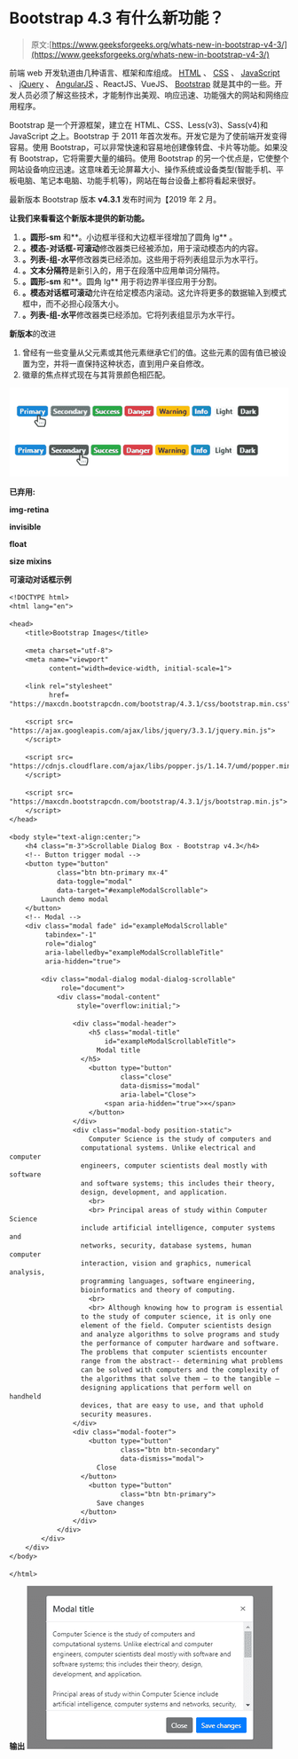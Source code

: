 # Bootstrap 4.3 有什么新功能？

> 原文:[https://www.geeksforgeeks.org/whats-new-in-bootstrap-v4-3/](https://www.geeksforgeeks.org/whats-new-in-bootstrap-v4-3/)

前端 web 开发轨道由几种语言、框架和库组成。 [HTML](https://www.geeksforgeeks.org/html-tutorials/) 、 [CSS](https://www.geeksforgeeks.org/css-tutorials/) 、 [JavaScript](https://www.geeksforgeeks.org/javascript-tutorial/) 、 [jQuery](https://www.geeksforgeeks.org/jquery-tutorials/) 、 [AngularJS](https://www.geeksforgeeks.org/angularjs-tutorials/) 、ReactJS、VueJS、 [Bootstrap](https://www.geeksforgeeks.org/bootstrap-tutorials/) 就是其中的一些。开发人员必须了解这些技术，才能制作出美观、响应迅速、功能强大的网站和网络应用程序。

Bootstrap 是一个开源框架，建立在 HTML、CSS、Less(v3)、Sass(v4)和 JavaScript 之上。Bootstrap 于 2011 年首次发布。开发它是为了使前端开发变得容易。使用 Bootstrap，可以非常快速和容易地创建像转盘、卡片等功能。如果没有 Bootstrap，它将需要大量的编码。使用 Bootstrap 的另一个优点是，它使整个网站设备响应迅速。这意味着无论屏幕大小、操作系统或设备类型(智能手机、平板电脑、笔记本电脑、功能手机等)，网站在每台设备上都将看起来很好。

最新版本 Bootstrap 版本 **v4.3.1** 发布时间为【2019 年 2 月。

**让我们来看看这个新版本提供的新功能。**

1.  **。圆形-sm** 和**。小边框半径和大边框半径增加了圆角 lg** 。
2.  **。模态-对话框-可滚动**修改器类已经被添加，用于滚动模态内的内容。
3.  **。列表-组-水平**修改器类已经添加。这些用于将列表组显示为水平行。
4.  **。文本分隔符**是新引入的，用于在段落中应用单词分隔符。
5.  **。圆形-sm** 和**。圆角 lg** 用于将边界半径应用于分割。
6.  **。模态对话框可滚动**允许在给定模态内滚动。这允许将更多的数据输入到模式框中，而不必担心段落大小。
7.  **。列表-组-水平**修改器类已经添加。它将列表组显示为水平行。

**新版本**的改进

1.  曾经有一些变量从父元素或其他元素继承它们的值。这些元素的固有值已被设置为空，并将一直保持这种状态，直到用户亲自修改。
2.  徽章的焦点样式现在与其背景颜色相匹配。

![](img/bcfc75808f2f39b61d7488ea4d5ace82.png)

**已弃用:**

**img-retina**

**invisible**

**float**

**size mixins**

**可滚动对话框示例**

```
<!DOCTYPE html>
<html lang="en">

<head>
    <title>Bootstrap Images</title>

    <meta charset="utf-8">
    <meta name="viewport" 
          content="width=device-width, initial-scale=1">

    <link rel="stylesheet" 
          href=
"https://maxcdn.bootstrapcdn.com/bootstrap/4.3.1/css/bootstrap.min.css">

    <script src=
"https://ajax.googleapis.com/ajax/libs/jquery/3.3.1/jquery.min.js">
    </script>

    <script src=
"https://cdnjs.cloudflare.com/ajax/libs/popper.js/1.14.7/umd/popper.min.js">
    </script>

    <script src=
"https://maxcdn.bootstrapcdn.com/bootstrap/4.3.1/js/bootstrap.min.js">
    </script>
</head>

<body style="text-align:center;">
    <h4 class="m-3">Scrollable Dialog Box - Bootstrap v4.3</h4>
    <!-- Button trigger modal -->
    <button type="button" 
            class="btn btn-primary mx-4" 
            data-toggle="modal" 
            data-target="#exampleModalScrollable">
        Launch demo modal
    </button>
    <!-- Modal -->
    <div class="modal fade" id="exampleModalScrollable" 
         tabindex="-1"
         role="dialog" 
         aria-labelledby="exampleModalScrollableTitle"
         aria-hidden="true">

        <div class="modal-dialog modal-dialog-scrollable" 
             role="document">
            <div class="modal-content" 
                 style="overflow:initial;">

                <div class="modal-header">
                    <h5 class="modal-title" 
                        id="exampleModalScrollableTitle">
                      Modal title
                  </h5>
                    <button type="button" 
                            class="close"
                            data-dismiss="modal"
                            aria-label="Close">
                        <span aria-hidden="true">×</span>
                    </button>
                </div>
                <div class="modal-body position-static">
                    Computer Science is the study of computers and 
                  computational systems. Unlike electrical and computer 
                  engineers, computer scientists deal mostly with software
                  and software systems; this includes their theory, 
                  design, development, and application.
                    <br>
                    <br> Principal areas of study within Computer Science
                  include artificial intelligence, computer systems and
                  networks, security, database systems, human computer 
                  interaction, vision and graphics, numerical analysis,
                  programming languages, software engineering, 
                  bioinformatics and theory of computing.
                    <br>
                    <br> Although knowing how to program is essential
                  to the study of computer science, it is only one 
                  element of the field. Computer scientists design 
                  and analyze algorithms to solve programs and study
                  the performance of computer hardware and software.
                  The problems that computer scientists encounter
                  range from the abstract-- determining what problems 
                  can be solved with computers and the complexity of
                  the algorithms that solve them – to the tangible – 
                  designing applications that perform well on handheld 
                  devices, that are easy to use, and that uphold 
                  security measures.
                </div>
                <div class="modal-footer">
                    <button type="button" 
                            class="btn btn-secondary" 
                            data-dismiss="modal">
                      Close
                  </button>
                    <button type="button"
                            class="btn btn-primary">
                      Save changes
                  </button>
                </div>
            </div>
        </div>
    </div>
</body>

</html>
```

**输出**
![](img/7e4024c62f1a9293b721121d2e833f24.png)